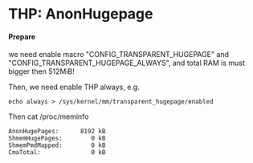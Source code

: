 THP: AnonHugepage
===============================

#### Prepare

we need enable macro "CONFIG_TRANSPARENT_HUGEPAGE" and "CONFIG_TRANSPARENT_HUGEPAGE_ALWAYS", and total RAM is must bigger then 512MiB!

Then, we need enable THP always, e.g.

```
echo always > /sys/kernel/mm/transparent_hugepage/enabled
```

Then cat /proc/meminfo

```
AnonHugePages:      8192 kB
ShmemHugePages:        0 kB
ShmemPmdMapped:        0 kB
CmaTotal:              0 kB
```
